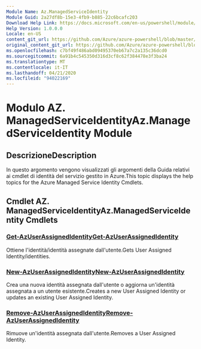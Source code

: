 ```yaml
---
Module Name: Az.ManagedServiceIdentity
Module Guid: 2a27df8b-15e3-4fb9-b885-22c6bcafc203
Download Help Link: https://docs.microsoft.com/en-us/powershell/module/az.managedserviceidentity
Help Version: 1.0.0.0
Locale: en-US
content_git_url: https://github.com/Azure/azure-powershell/blob/master/src/ManagedServiceIdentity/ManagedServiceIdentity/help/Az.ManagedServiceIdentity.md
original_content_git_url: https://github.com/Azure/azure-powershell/blob/master/src/ManagedServiceIdentity/ManagedServiceIdentity/help/Az.ManagedServiceIdentity.md
ms.openlocfilehash: c7bf49f486abd09495370eb67a7c2a135c36dcd0
ms.sourcegitcommit: 6a91b4c545350d316d3cf8c62f384478e3f3ba24
ms.translationtype: MT
ms.contentlocale: it-IT
ms.lasthandoff: 04/21/2020
ms.locfileid: "94022169"
---
```

# <span data-ttu-id="6c131-101">Modulo AZ. ManagedServiceIdentity</span><span class="sxs-lookup"><span data-stu-id="6c131-101">Az.ManagedServiceIdentity Module</span></span>
## <span data-ttu-id="6c131-102">Descrizione</span><span class="sxs-lookup"><span data-stu-id="6c131-102">Description</span></span>
<span data-ttu-id="6c131-103">In questo argomento vengono visualizzati gli argomenti della Guida relativi ai cmdlet di identità del servizio gestito in Azure.</span><span class="sxs-lookup"><span data-stu-id="6c131-103">This topic displays the help topics for the Azure Managed Service Identity Cmdlets.</span></span>

## <span data-ttu-id="6c131-104">Cmdlet AZ. ManagedServiceIdentity</span><span class="sxs-lookup"><span data-stu-id="6c131-104">Az.ManagedServiceIdentity Cmdlets</span></span>
### [<span data-ttu-id="6c131-105">Get-AzUserAssignedIdentity</span><span class="sxs-lookup"><span data-stu-id="6c131-105">Get-AzUserAssignedIdentity</span></span>](Get-AzUserAssignedIdentity.md)
<span data-ttu-id="6c131-106">Ottiene l'identità/identità assegnate dall'utente.</span><span class="sxs-lookup"><span data-stu-id="6c131-106">Gets User Assigned Identity/identities.</span></span>

### [<span data-ttu-id="6c131-107">New-AzUserAssignedIdentity</span><span class="sxs-lookup"><span data-stu-id="6c131-107">New-AzUserAssignedIdentity</span></span>](New-AzUserAssignedIdentity.md)
<span data-ttu-id="6c131-108">Crea una nuova identità assegnata dall'utente o aggiorna un'identità assegnata a un utente esistente.</span><span class="sxs-lookup"><span data-stu-id="6c131-108">Creates a new User Assigned Identity or updates an existing User Assigned Identity.</span></span>

### [<span data-ttu-id="6c131-109">Remove-AzUserAssignedIdentity</span><span class="sxs-lookup"><span data-stu-id="6c131-109">Remove-AzUserAssignedIdentity</span></span>](Remove-AzUserAssignedIdentity.md)
<span data-ttu-id="6c131-110">Rimuove un'identità assegnata dall'utente.</span><span class="sxs-lookup"><span data-stu-id="6c131-110">Removes a User Assigned Identity.</span></span>

